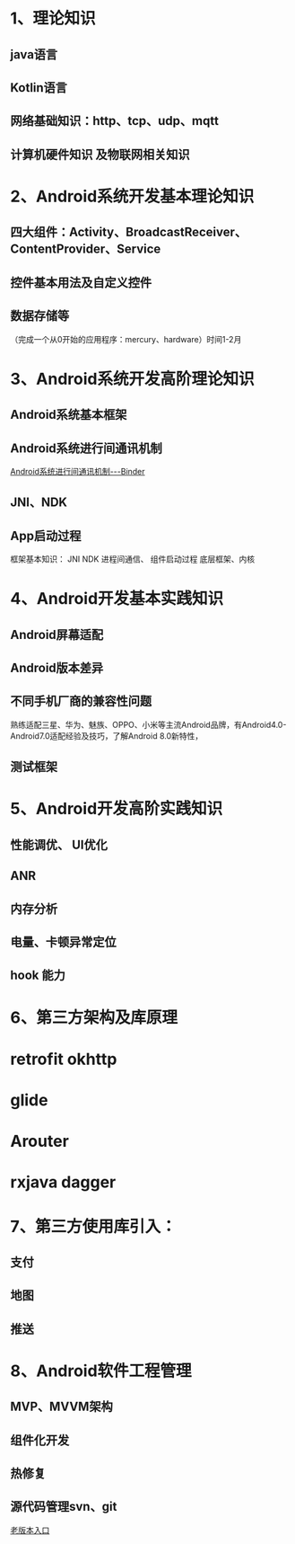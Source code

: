 # 1、理论知识

## java语言

## Kotlin语言

## 网络基础知识：http、tcp、udp、mqtt

## 计算机硬件知识 及物联网相关知识

# 2、Android系统开发基本理论知识


## 四大组件：Activity、BroadcastReceiver、ContentProvider、Service

## 控件基本用法及自定义控件

## 数据存储等


（完成一个从0开始的应用程序：mercury、hardware）时间1-2月

# 3、Android系统开发高阶理论知识

## Android系统基本框架

## Android系统进行间通讯机制
[Android系统进行间通讯机制---Binder][binder]

[binder]:(https://github.com/geekist/developer_guide/blob/main/android/system/binder.md)

## JNI、NDK

## App启动过程

框架基本知识： JNI NDK 进程间通信、 组件启动过程
底层框架、内核

# 4、Android开发基本实践知识

## Android屏幕适配

## Android版本差异

## 不同手机厂商的兼容性问题

熟练适配三星、华为、魅族、OPPO、小米等主流Android品牌，有Android4.0-Android7.0适配经验及技巧，了解Android 8.0新特性，

## 测试框架

# 5、Android开发高阶实践知识

## 性能调优、 UI优化

## ANR

## 内存分析

## 电量、卡顿异常定位

## hook 能力

# 6、第三方架构及库原理

# retrofit okhttp

# glide

# Arouter

# rxjava dagger

# 7、第三方使用库引入：

## 支付

## 地图

## 推送


# 8、Android软件工程管理

## MVP、MVVM架构

## 组件化开发


## 热修复

## 源代码管理svn、git

[老版本入口](https://github.com/geekist/developer_guide/blob/main/README2.md)

